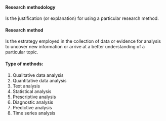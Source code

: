 
#### Research methodology
Is the justification (or explanation) for using a particular research method.

#### Research method
Is the estrategy employed in the collection of data or evidence for analysis to uncover new information or arrive at a better understanding of a particular topic.

#### Type of methods:
1. Qualitative data analysis
2. Quantitative data analysis
3. Text analysis
4. Statistical analysis
5. Prescriptive analysis
6. Diagnostic analysis
7. Predictive analysis
8. Time series analysis
